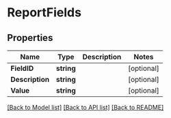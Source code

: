 # ReportFields

## Properties

Name | Type | Description | Notes
------------ | ------------- | ------------- | -------------
**FieldID** | **string** |  | [optional] 
**Description** | **string** |  | [optional] 
**Value** | **string** |  | [optional] 

[[Back to Model list]](../README.md#documentation-for-models) [[Back to API list]](../README.md#documentation-for-api-endpoints) [[Back to README]](../README.md)


